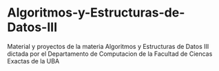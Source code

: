 # Algoritmos-y-Estructuras-de-Datos-III
Material y proyectos de la materia Algoritmos y Estructuras de Datos III dictada por el Departamento de  Computacion de la Facultad de Ciencas Exactas de la UBA
